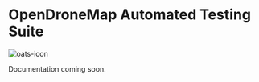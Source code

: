 # OpenDroneMap Automated Testing Suite

![oats-icon](https://user-images.githubusercontent.com/1951843/47456226-e8308300-d7a1-11e8-87ee-544c97894bff.png)

Documentation coming soon.
